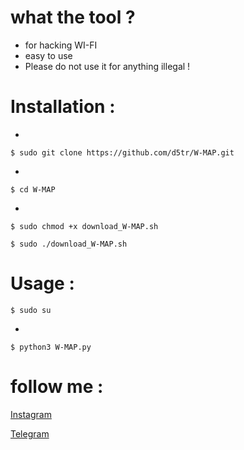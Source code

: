 # what the tool ?

* for hacking WI-FI
* easy to use 
* Please do not use it for anything illegal !


# Installation :
*
```
$ sudo git clone https://github.com/d5tr/W-MAP.git
```
*
```
$ cd W-MAP
```
* 
```
$ sudo chmod +x download_W-MAP.sh
```
```
$ sudo ./download_W-MAP.sh
```

# Usage :

```
$ sudo su
```
*
```
$ python3 W-MAP.py
```

# follow me :


[Instagram](https://instagram.com/d_5tr)



[Telegram](https://t.me/d5tr_Cyber)
